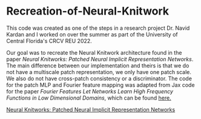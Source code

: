 # Recreation-of-Neural-Knitwork

This code was created as one of the steps in a research project Dr. Navid Kardan and I worked on over the summer as part of the University of Central Florida's CRCV REU 2022.

Our goal was to recreate the Neural Knitwork architecture found in the paper *Neural Knitworks: Patched Neural Implicit Representation Networks*. The main difference between our implementation and theirs is that we do not have a multiscale patch representation, we only have one patch scale. We also do not have cross-patch consistency or a discriminator. The code for the patch MLP and Fourier feature mapping was adapted from Jax code for the paper *Fourier Features Let Networks Learn High Frequency Functions in Low Dimensional Domains*, which can be found [here.](https://github.com/tancik/fourier-feature-networks) 

[Neural Knitworks: Patched Neural Implicit Representation Networks](https://arxiv.org/abs/2109.14406)
